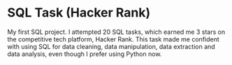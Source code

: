 # SQL Task (Hacker Rank)
My first SQL project. I attempted 20 SQL tasks,  which earned me 3 stars on the competitive tech platform, Hacker Rank. 
This task made me confident with using SQL for data cleaning, data manipulation, data extraction and data analysis, even though I prefer using Python now. 
